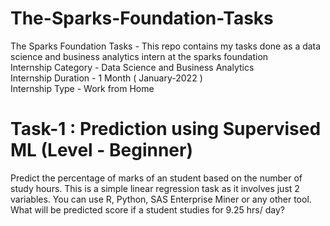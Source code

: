 # The-Sparks-Foundation-Tasks

The Sparks Foundation Tasks  - This repo contains my tasks done as a data science and business analytics intern at the sparks foundation  
Internship Category - Data Science and Business Analytics  
Internship Duration - 1 Month ( January-2022 )  
Internship Type - Work from Home

# Task-1 : Prediction using Supervised ML (Level - Beginner)

Predict the percentage of marks of an student based on the number of study hours.
This is a simple linear regression task as it involves just 2 variables.
You can use R, Python, SAS Enterprise Miner or any other tool.
What will be predicted score if a student studies for 9.25 hrs/ day?
